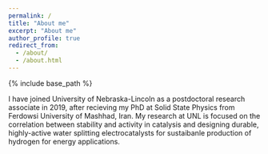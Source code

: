 ```yaml
---
permalink: /
title: "About me"
excerpt: "About me"
author_profile: true
redirect_from: 
  - /about/
  - /about.html
---
```

{% include base_path %}

I have joined University of Nebraska-Lincoln as a postdoctoral research associate in 2019, after recieving my PhD at Solid State Physics from Ferdowsi University of Mashhad, Iran. My research at UNL is focused on the correlation between stability and activity in catalysis and designing durable, highly-active water splitting electrocatalysts for sustaibanle production of hydrogen for energy applications.
